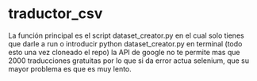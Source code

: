 # traductor_csv
La función principal es el script dataset_creator.py en el cual solo tienes que darle a run o introducir 
python dataset_creator.py en terminal (todo esto una vez cloneado el repo)
la API de google no te permite mas que 2000 traducciones gratuitas por lo que si da error actua selenium, que su 
mayor problema es que es muy lento.